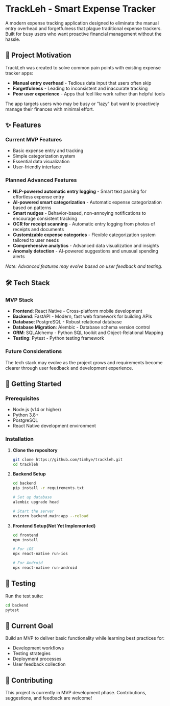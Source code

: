 # TrackLeh - Smart Expense Tracker

A modern expense tracking application designed to eliminate the manual entry overhead and forgetfulness that plague traditional expense trackers. Built for busy users who want proactive financial management without the hassle.

## 🎯 Project Motivation

TrackLeh was created to solve common pain points with existing expense tracker apps:
- **Manual entry overhead** - Tedious data input that users often skip
- **Forgetfulness** - Leading to inconsistent and inaccurate tracking
- **Poor user experience** - Apps that feel like work rather than helpful tools

The app targets users who may be busy or "lazy" but want to proactively manage their finances with minimal effort.

## ✨ Features

### Current MVP Features
- Basic expense entry and tracking
- Simple categorization system
- Essential data visualization
- User-friendly interface

### Planned Advanced Features
- **NLP-powered automatic entry logging** - Smart text parsing for effortless expense entry
- **AI-powered smart categorization** - Automatic expense categorization based on patterns
- **Smart nudges** - Behavior-based, non-annoying notifications to encourage consistent tracking
- **OCR for receipt scanning** - Automatic entry logging from photos of receipts and documents
- **Customizable expense categories** - Flexible categorization system tailored to user needs
- **Comprehensive analytics** - Advanced data visualization and insights
- **Anomaly detection** - AI-powered suggestions and unusual spending alerts

*Note: Advanced features may evolve based on user feedback and testing.*

## 🛠️ Tech Stack

### MVP Stack
- **Frontend**: React Native - Cross-platform mobile development
- **Backend**: FastAPI - Modern, fast web framework for building APIs
- **Database**: PostgreSQL - Robust relational database
- **Database Migration**: Alembic - Database schema version control
- **ORM**: SQLAlchemy - Python SQL toolkit and Object-Relational Mapping
- **Testing**: Pytest - Python testing framework

### Future Considerations
The tech stack may evolve as the project grows and requirements become clearer through user feedback and development experience.

## 🚀 Getting Started

### Prerequisites
- Node.js (v14 or higher)
- Python 3.8+
- PostgreSQL
- React Native development environment

### Installation

1. **Clone the repository**
   ```bash
   git clone https://github.com/timhye/trackleh.git
   cd trackleh
   ```

2. **Backend Setup**
   ```bash
   cd backend
   pip install -r requirements.txt
   
   # Set up database
   alembic upgrade head
   
   # Start the server
   uvicorn backend.main:app --reload
   ```

3. **Frontend Setup(Not Yet Implemented)**
   ```bash
   cd frontend
   npm install
   
   # For iOS
   npx react-native run-ios
   
   # For Android
   npx react-native run-android
   ```

## 🧪 Testing

Run the test suite:
```bash
cd backend
pytest
```

## 📱 Current Goal

Build an MVP to deliver basic functionality while learning best practices for:
- Development workflows
- Testing strategies
- Deployment processes
- User feedback collection

## 🤝 Contributing

This project is currently in MVP development phase. Contributions, suggestions, and feedback are welcome!

